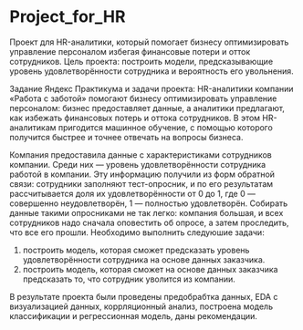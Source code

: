 # Project_for_HR
Проект для HR-аналитики, который помогает бизнесу оптимизировать управление персоналом избегая финансовые потери и отток сотрудников. Цель проекта: построить модели, предсказывающие уровень удовлетворённости сотрудника и вероятность его увольнения.

Задание Яндекс Практикума и задачи проекта:
HR-аналитики компании «Работа с заботой» помогают бизнесу оптимизировать управление персоналом: бизнес предоставляет данные, а аналитики предлагают, как избежать финансовых потерь и оттока сотрудников. В этом HR-аналитикам пригодится машинное обучение, с помощью которого получится быстрее и точнее отвечать на вопросы бизнеса.

Компания предоставила данные с характеристиками сотрудников компании. Среди них — уровень удовлетворённости сотрудника работой в компании. Эту информацию получили из форм обратной связи: сотрудники заполняют тест-опросник, и по его результатам рассчитывается доля их удовлетворённости от 0 до 1, где 0 — совершенно неудовлетворён, 1 — полностью удовлетворён. Собирать данные такими опросниками не так легко: компания большая, и всех сотрудников надо сначала оповестить об опросе, а затем проследить, что все его прошли. 
Необходимо выполнить следуюшие задачи:
1) построить модель, которая сможет предсказать уровень удовлетворённости сотрудника на основе данных заказчика.
2) построить модель, которая сможет на основе данных заказчика предсказать то, что сотрудник уволится из компании.

В результате проекта были проведены предобрабтка данных, EDA c визуализацией данных, коррляционный анализ, построена модель классификации и регрессионная модель, даны рекомендации. 
